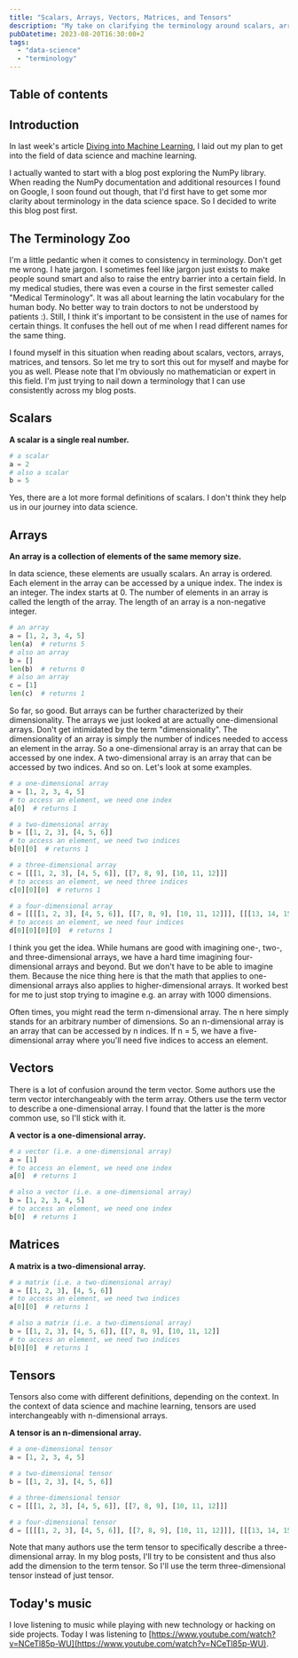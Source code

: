 ```yaml
---
title: "Scalars, Arrays, Vectors, Matrices, and Tensors"
description: "My take on clarifying the terminology around scalars, arrays, vectors, matrices and tensors."
pubDatetime: 2023-08-20T16:30:00+2
tags:
  - "data-science"
  - "terminology"
---
```


## Table of contents

## Introduction

In last week's article [Diving into Machine Learning](./diving-into-machine-learning), I laid out my plan to get
into the field of data science and machine learning.

I actually wanted to start with a blog post exploring the NumPy library. When reading the NumPy documentation and
additional resources I found on Google, I soon found out though, that I'd first have to get some mor clarity about
terminology in the data science space. So I decided to write this blog post first.

## The Terminology Zoo

I'm a little pedantic when it comes to consistency in terminology. Don't get me wrong. I hate jargon. I sometimes
feel like jargon just exists to make people sound smart and also to raise the entry barrier into a certain field. In my
medical studies, there was even a course in the first semester called "Medical Terminology". It was all about learning
the latin vocabulary for the human body. No better way to train doctors to not be understood by patients :). Still, I
think it's important to be consistent in the use of names for certain things. It confuses the hell out of me when I
read different names for the same thing.

I found myself in this situation when reading about scalars, vectors, arrays, matrices, and tensors. So let me try to
sort this out for myself and maybe for you as well. Please note that I'm obviously no mathematician or expert in this
field. I'm just trying to nail down a terminology that I can use consistently across my blog posts.

## Scalars

**A scalar is a single real number.**

```python
# a scalar
a = 2
# also a scalar
b = 5
```

Yes, there are a lot more formal definitions of scalars. I don't think they help us in our journey into data science.

## Arrays

**An array is a collection of elements of the same memory size.**

In data science, these elements are usually scalars. An array is ordered. Each element in the array can be accessed by a
unique index. The index is an integer. The index starts at 0. The number of elements in an array is called the length of
the array. The length of an array is a non-negative integer.

```python
# an array
a = [1, 2, 3, 4, 5]
len(a)  # returns 5
# also an array
b = []
len(b)  # returns 0
# also an array
c = [1]
len(c)  # returns 1
```

So far, so good. But arrays can be further characterized by their dimensionality. The arrays we just looked at are
actually one-dimensional arrays. Don't get intimidated by the term "dimensionality". The dimensionality of an array is
simply the number of indices needed to access an element in the array. So a one-dimensional array is an array that can
be accessed by one index. A two-dimensional array is an array that can be accessed by two indices. And so on. Let's look
at some examples.

```python
# a one-dimensional array
a = [1, 2, 3, 4, 5]
# to access an element, we need one index
a[0]  # returns 1

# a two-dimensional array
b = [[1, 2, 3], [4, 5, 6]]
# to access an element, we need two indices
b[0][0]  # returns 1

# a three-dimensional array
c = [[[1, 2, 3], [4, 5, 6]], [[7, 8, 9], [10, 11, 12]]]
# to access an element, we need three indices
c[0][0][0]  # returns 1

# a four-dimensional array
d = [[[[1, 2, 3], [4, 5, 6]], [[7, 8, 9], [10, 11, 12]]], [[[13, 14, 15], [16, 17, 18]], [[19, 20, 21], [22, 23, 24]]]]
# to access an element, we need four indices
d[0][0][0][0]  # returns 1
```

I think you get the idea. While humans are good with imagining one-, two-, and three-dimensional arrays, we have a
hard time imagining four-dimensional arrays and beyond. But we don't have to be able to imagine them. Because the
nice thing here is that the math that applies to one-dimensional arrays also applies to higher-dimensional arrays.
It worked best for me to just stop trying to imagine e.g. an array with 1000 dimensions.

Often times, you might read the term n-dimensional array. The n here simply stands for an arbitrary number of
dimensions. So an n-dimensional array is an array that can be accessed by n indices. If n = 5, we have a
five-dimensional array where you'll need five indices to access an element.

## Vectors

There is a lot of confusion around the term vector. Some authors use the term vector interchangeably with the term
array. Others use the term vector to describe a one-dimensional array. I found that the latter is the more common
use, so I'll stick with it.

**A vector is a one-dimensional array.**

```python
# a vector (i.e. a one-dimensional array)
a = [1]
# to access an element, we need one index
a[0]  # returns 1

# also a vector (i.e. a one-dimensional array)
b = [1, 2, 3, 4, 5]
# to access an element, we need one index
b[0]  # returns 1
```

## Matrices

**A matrix is a two-dimensional array.**

```python
# a matrix (i.e. a two-dimensional array)
a = [[1, 2, 3], [4, 5, 6]]
# to access an element, we need two indices
a[0][0]  # returns 1

# also a matrix (i.e. a two-dimensional array)
b = [[1, 2, 3], [4, 5, 6]], [[7, 8, 9], [10, 11, 12]]
# to access an element, we need two indices
b[0][0]  # returns 1
```

## Tensors

Tensors also come with different definitions, depending on the context. In the context of data science and machine
learning, tensors are used interchangeably with n-dimensional arrays.

**A tensor is an n-dimensional array.**

```python
# a one-dimensional tensor
a = [1, 2, 3, 4, 5]

# a two-dimensional tensor
b = [[1, 2, 3], [4, 5, 6]]

# a three-dimensional tensor
c = [[[1, 2, 3], [4, 5, 6]], [[7, 8, 9], [10, 11, 12]]]

# a four-dimensional tensor
d = [[[[1, 2, 3], [4, 5, 6]], [[7, 8, 9], [10, 11, 12]]], [[[13, 14, 15], [16, 17, 18]], [[19, 20, 21], [22, 23, 24]]]]
```

Note that many authors use the term tensor to specifically describe a three-dimensional array. In my blog posts,
I'll try to be consistent and thus also add the dimension to the term tensor. So I'll use the term three-dimensional
tensor instead of just tensor.

## Today's music

I love listening to music while playing with new technology or hacking on side projects.
Today I was listening
to [https://www.youtube.com/watch?v=NCeTl85p-WU](https://www.youtube.com/watch?v=NCeTl85p-WU).
